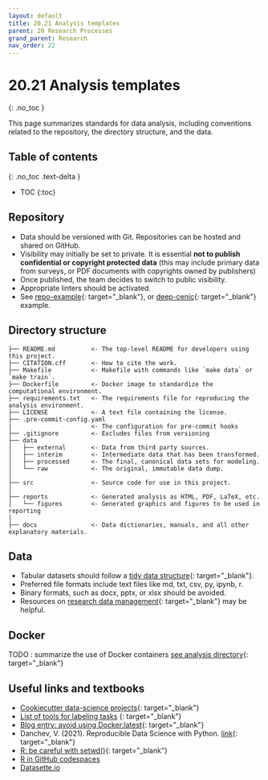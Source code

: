 ```yaml
---
layout: default
title: 20.21 Analysis templates
parent: 20 Research Processes
grand_parent: Research
nav_order: 22
---
```


# 20.21 Analysis templates
{: .no_toc }

This page summarizes standards for data analysis, including conventions related to the repository, the directory structure, and the data.

## Table of contents
{: .no_toc .text-delta }

- TOC
{:toc}

## Repository

- Data should be versioned with Git. Repositories can be hosted and shared on GitHub.
- Visibility may initially be set to private. It is essential **not to publish confidential or copyright protected data** (this may include primary data from surveys, or PDF documents with copyrights owned by publishers)
- Once published, the team decides to switch to public visibility.
- Appropriate linters should be activated.
- See [repo-example](https://github.com/digital-work-lab/repo_example){: target="_blank"}, or [deep-cenic](https://github.com/julianprester/deep-cenic){: target="_blank"} example.

## Directory structure

```nohighlight
├── README.md          <- The top-level README for developers using this project.
├── CITATION.cff       <- How to cite the work.
├── Makefile           <- Makefile with commands like `make data` or `make train`.
├── Dockerfile         <- Docker image to standardize the computational environment.
├── requirements.txt   <- The requirements file for reproducing the analysis environment.
├── LICENSE            <- A text file containing the license.
├── .pre-commit-config.yaml
|                      <- The configuration for pre-commit hooks
├── .gitignore         <- Excludes files from versioning
├── data
│   ├── external       <- Data from third party sources.
│   ├── interim        <- Intermediate data that has been transformed.
│   ├── processed      <- The final, canonical data sets for modeling.
│   └── raw            <- The original, immutable data dump.
│
├── src                <- Source code for use in this project.
│
├── reports            <- Generated analysis as HTML, PDF, LaTeX, etc.
│   └── figures        <- Generated graphics and figures to be used in reporting
│
├── docs               <- Data dictionaries, manuals, and all other explanatory materials.
```

## Data

- Tabular datasets should follow a [tidy data structure](https://cran.r-project.org/web/packages/tidyr/vignettes/tidy-data.html){: target="_blank"}.
- Preferred file formats include text files like md, txt, csv, py, ipynb, r.
- Binary formats, such as docx, pptx, or xlsx should be avoided.
- Resources on [research data management](https://www.uni-bamberg.de/ub/forschen-und-publizieren/forschungsdatenmanagement/){: target="_blank"} may be helpful.

## Docker

TODO : summarize the use of Docker containers [see analysis directory](https://github.com/digital-work-lab/repo_example){: target="_blank"}

## Useful links and textbooks

- [Cookiecutter data-science projects](https://drivendata.github.io/cookiecutter-data-science/){: target="_blank"}
- [List of tools for labeling tasks](https://github.com/HumanSignal/awesome-data-labeling) {: target="_blank"}
- [Blog entry: avoid using Docker:latest](https://vsupalov.com/docker-latest-tag){: target="_blank"}
- Danchev, V. (2021). Reproducible Data Science with Python. [link](https://valdanchev.github.io/reproducible-data-science-python/intro.html){: target="_blank"}
- [R: be careful with setwd()](https://swcarpentry.github.io/r-novice-inflammation/06-best-practices-R.html#be-careful-when-using-setwd){: target="_blank"}
- [R in GitHub codespaces](https://github.com/jakubnowicki/r-codespaces)
- [Datasette.io](https://datasette.io/)

<!--
- filenames / column names
- docstrings
- Organizing principles

Data checklist:
- [ ] have all raw data been imported?
- [ ] have all raw data been checked (for duplicates, import errors, ...)?
- [ ] create a description/coding_scheme.md describing how the data was collected.
  - When was it collected?
  - By whom was it collected?
  - Which processing steps have been implemented?
  - Save relevant scripts in 1-raw-data.
- [ ] are import procedures deterministic (e.g., creation of artificial identifiers)? This is essential when the data is updated
- [ ] is the csv-format consistent (quotenonnumeric)?
  - when opening and editing csv-files with Calc (LibreOffice), use "Quoted field as text" (Other options) (Make sure this is a default!)
- [ ] if the dataset is too big to be included in the git repository: create a symlink and describe where the data is stored
 -->
 
